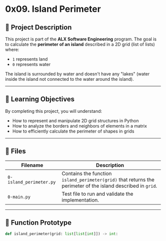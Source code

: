 # 0x09. Island Perimeter

## 📍 Project Description

This project is part of the **ALX Software Engineering** program. The goal is to calculate the **perimeter of an island** described in a 2D grid (list of lists) where:
- `1` represents land
- `0` represents water

The island is surrounded by water and doesn't have any "lakes" (water inside the island not connected to the water around the island).

---

## 🧠 Learning Objectives

By completing this project, you will understand:
- How to represent and manipulate 2D grid structures in Python
- How to analyze the borders and neighbors of elements in a matrix
- How to efficiently calculate the perimeter of shapes in grids

---

## 📄 Files

| Filename | Description |
|----------|-------------|
| `0-island_perimeter.py` | Contains the function `island_perimeter(grid)` that returns the perimeter of the island described in `grid`. |
| `0-main.py` | Test file to run and validate the implementation. |

---

## 🔧 Function Prototype

```python
def island_perimeter(grid: list[list[int]]) -> int:

